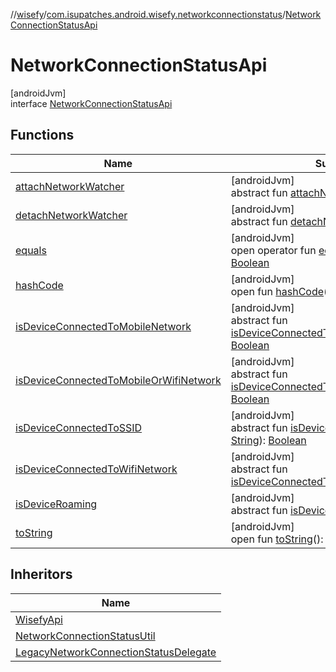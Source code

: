//[wisefy](../../../index.md)/[com.isupatches.android.wisefy.networkconnectionstatus](../index.md)/[NetworkConnectionStatusApi](index.md)

# NetworkConnectionStatusApi

[androidJvm]\
interface [NetworkConnectionStatusApi](index.md)

## Functions

| Name | Summary |
|---|---|
| [attachNetworkWatcher](attach-network-watcher.md) | [androidJvm]<br>abstract fun [attachNetworkWatcher](attach-network-watcher.md)() |
| [detachNetworkWatcher](detach-network-watcher.md) | [androidJvm]<br>abstract fun [detachNetworkWatcher](detach-network-watcher.md)() |
| [equals](../../com.isupatches.android.wisefy.wifi.delegates/-legacy-wifi-delegate/index.md#585090901%2FFunctions%2F1622544596) | [androidJvm]<br>open operator fun [equals](../../com.isupatches.android.wisefy.wifi.delegates/-legacy-wifi-delegate/index.md#585090901%2FFunctions%2F1622544596)(other: [Any](https://kotlinlang.org/api/latest/jvm/stdlib/kotlin/-any/index.html)?): [Boolean](https://kotlinlang.org/api/latest/jvm/stdlib/kotlin/-boolean/index.html) |
| [hashCode](../../com.isupatches.android.wisefy.wifi.delegates/-legacy-wifi-delegate/index.md#1794629105%2FFunctions%2F1622544596) | [androidJvm]<br>open fun [hashCode](../../com.isupatches.android.wisefy.wifi.delegates/-legacy-wifi-delegate/index.md#1794629105%2FFunctions%2F1622544596)(): [Int](https://kotlinlang.org/api/latest/jvm/stdlib/kotlin/-int/index.html) |
| [isDeviceConnectedToMobileNetwork](is-device-connected-to-mobile-network.md) | [androidJvm]<br>abstract fun [isDeviceConnectedToMobileNetwork](is-device-connected-to-mobile-network.md)(): [Boolean](https://kotlinlang.org/api/latest/jvm/stdlib/kotlin/-boolean/index.html) |
| [isDeviceConnectedToMobileOrWifiNetwork](is-device-connected-to-mobile-or-wifi-network.md) | [androidJvm]<br>abstract fun [isDeviceConnectedToMobileOrWifiNetwork](is-device-connected-to-mobile-or-wifi-network.md)(): [Boolean](https://kotlinlang.org/api/latest/jvm/stdlib/kotlin/-boolean/index.html) |
| [isDeviceConnectedToSSID](is-device-connected-to-s-s-i-d.md) | [androidJvm]<br>abstract fun [isDeviceConnectedToSSID](is-device-connected-to-s-s-i-d.md)(ssid: [String](https://kotlinlang.org/api/latest/jvm/stdlib/kotlin/-string/index.html)): [Boolean](https://kotlinlang.org/api/latest/jvm/stdlib/kotlin/-boolean/index.html) |
| [isDeviceConnectedToWifiNetwork](is-device-connected-to-wifi-network.md) | [androidJvm]<br>abstract fun [isDeviceConnectedToWifiNetwork](is-device-connected-to-wifi-network.md)(): [Boolean](https://kotlinlang.org/api/latest/jvm/stdlib/kotlin/-boolean/index.html) |
| [isDeviceRoaming](is-device-roaming.md) | [androidJvm]<br>abstract fun [isDeviceRoaming](is-device-roaming.md)(): [Boolean](https://kotlinlang.org/api/latest/jvm/stdlib/kotlin/-boolean/index.html) |
| [toString](../../com.isupatches.android.wisefy.wifi.delegates/-legacy-wifi-delegate/index.md#1616463040%2FFunctions%2F1622544596) | [androidJvm]<br>open fun [toString](../../com.isupatches.android.wisefy.wifi.delegates/-legacy-wifi-delegate/index.md#1616463040%2FFunctions%2F1622544596)(): [String](https://kotlinlang.org/api/latest/jvm/stdlib/kotlin/-string/index.html) |

## Inheritors

| Name |
|---|
| [WisefyApi](../../com.isupatches.android.wisefy/-wisefy-api/index.md) |
| [NetworkConnectionStatusUtil](../-network-connection-status-util/index.md) |
| [LegacyNetworkConnectionStatusDelegate](../../com.isupatches.android.wisefy.networkconnectionstatus.delegates/-legacy-network-connection-status-delegate/index.md) |
